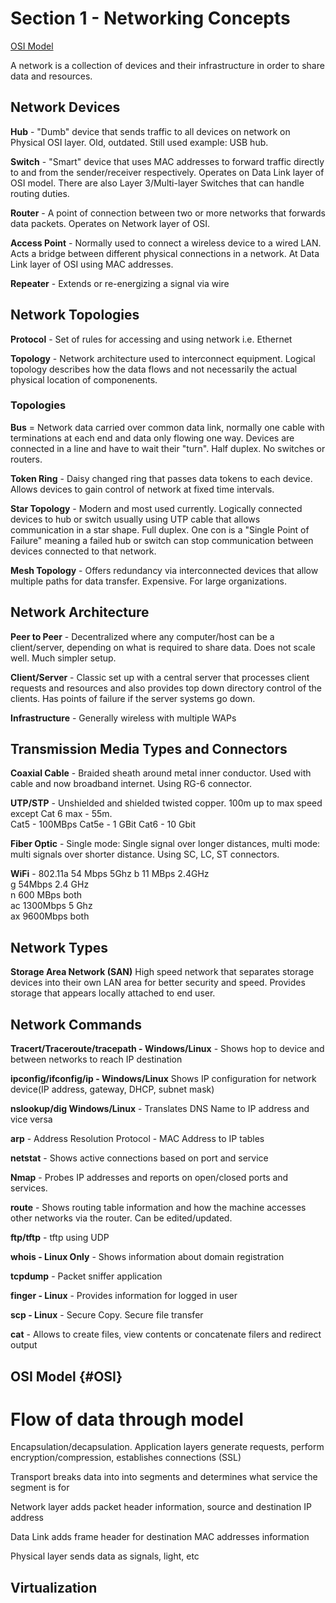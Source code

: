 # Section 1 - Networking Concepts

[OSI Model](#OSI)

A network is a collection of devices and their infrastructure in order to share data and resources.

## Network Devices

**Hub** - "Dumb" device that sends traffic to all devices on network on Physical OSI layer. Old, outdated. Still used example: USB hub.

**Switch** - "Smart" device that uses MAC addresses to forward traffic directly to and from the sender/receiver respectively. Operates on Data Link layer of OSI model. There are also Layer 3/Multi-layer Switches that can handle routing duties.

**Router** - A point of connection between two or more networks that forwards data packets. Operates on Network layer of OSI.

**Access Point** - Normally used to connect a wireless device to a wired LAN. Acts a bridge between different physical connections in a network. At Data Link layer of OSI using MAC addresses.

**Repeater** - Extends or re-energizing a signal via wire

## Network Topologies

**Protocol** - Set of rules for accessing and using network i.e. Ethernet

**Topology** - Network architecture used to interconnect equipment. Logical topology describes how the data flows and not necessarily the actual physical location of componenents.

### Topologies

**Bus** = Network data carried over common data link, normally one cable with terminations at each end and data only flowing one way. Devices are connected in a line and have to wait their "turn". Half duplex. No switches or routers.

**Token Ring** - Daisy changed ring that passes data tokens to each device. Allows devices to gain control of network at fixed time intervals.

**Star Topology** - Modern and most used currently. Logically connected devices to hub or switch usually using UTP cable that allows communication in a star shape. Full duplex. One con is a "Single Point of Failure" meaning a failed hub or switch can stop communication between devices connected to that network. 

**Mesh Topology** - Offers redundancy via interconnected devices  that allow multiple paths for data transfer. Expensive. For large organizations.

## Network Architecture ##

**Peer to Peer** - Decentralized where any computer/host can be a client/server, depending on what is required to share data. Does not scale well. Much simpler setup.

**Client/Server** - Classic set up with a central server that processes client requests and resources and also provides top down directory control of the clients. Has points of failure if the server systems go down.

**Infrastructure** - Generally wireless with multiple WAPs

## Transmission Media Types and Connectors ##

**Coaxial Cable** - Braided sheath around metal inner conductor. Used with cable and now broadband internet. Using RG-6 connector.

**UTP/STP** - Unshielded and shielded twisted copper. 100m up to max speed except Cat 6 max - 55m.  
Cat5 - 100MBps 
Cat5e - 1 GBit
Cat6 - 10 Gbit

**Fiber Optic** - Single mode: Single signal over longer distances, multi mode: multi signals over shorter distance. Using SC, LC, ST connectors.

**WiFi** - 802.11a 54 Mbps 5Ghz 
b 11 MBps 2.4GHz  
g 54Mbps 2.4 GHz  
n 600 MBps both  
ac 1300Mbps 5 Ghz  
ax 9600Mbps both

## Network Types ##

**Storage Area Network (SAN)** High speed network that separates storage devices into their own LAN area for better security and speed. Provides storage that appears locally attached to end user.  

## Network Commands ##

**Tracert/Traceroute/tracepath - Windows/Linux** - Shows hop to device and between networks to reach IP destination

**ipconfig/ifconfig/ip - Windows/Linux** Shows IP configuration for network device(IP address, gateway, DHCP, subnet mask)

**nslookup/dig Windows/Linux** - Translates DNS Name to IP address and vice versa

**arp** - Address Resolution Protocol - MAC Address to IP tables

**netstat** - Shows active connections based on port and service

**Nmap** - Probes IP addresses and reports on open/closed ports and services.

**route** - Shows routing table information and how the machine accesses other networks via the router. Can be edited/updated.

**ftp/tftp** - tftp using UDP

**whois - Linux Only** -  Shows information about domain registration

**tcpdump** - Packet sniffer application

**finger - Linux** - Provides information for logged in user

**scp - Linux** - Secure Copy. Secure file transfer

**cat** - Allows to create files, view contents or concatenate filers and redirect output

## OSI Model {#OSI}

# Flow of data through model #

Encapsulation/decapsulation. Application layers generate requests, perform encryption/compression, establishes connections (SSL)

Transport breaks data into into segments and determines what service the segment is for

Network layer adds packet header information, source and destination IP address

Data Link adds frame header for destination MAC addresses information

Physical layer sends data as signals, light, etc

## Virtualization ##
